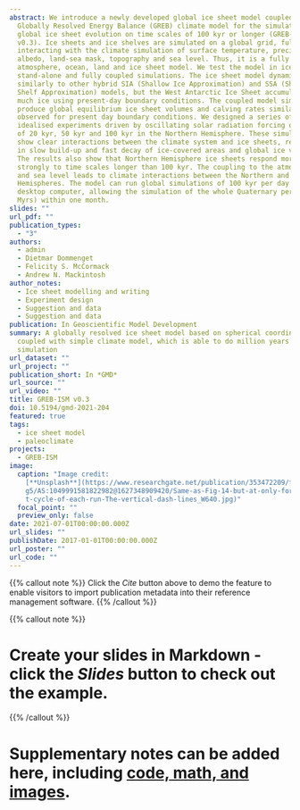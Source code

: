 ```yaml
---
abstract: We introduce a newly developed global ice sheet model coupled to the
  Globally Resolved Energy Balance (GREB) climate model for the simulation of
  global ice sheet evolution on time scales of 100 kyr or longer (GREB-ISM
  v0.3). Ice sheets and ice shelves are simulated on a global grid, fully
  interacting with the climate simulation of surface temperature, precipitation,
  albedo, land-sea mask, topography and sea level. Thus, it is a fully coupled
  atmosphere, ocean, land and ice sheet model. We test the model in ice sheet
  stand-alone and fully coupled simulations. The ice sheet model dynamics behave
  similarly to other hybrid SIA (Shallow Ice Approximation) and SSA (Shallow
  Shelf Approximation) models, but the West Antarctic Ice Sheet accumulates too
  much ice using present-day boundary conditions. The coupled model simulations
  produce global equilibrium ice sheet volumes and calving rates similar to
  observed for present day boundary conditions. We designed a series of
  idealised experiments driven by oscillating solar radiation forcing on periods
  of 20 kyr, 50 kyr and 100 kyr in the Northern Hemisphere. These simulations
  show clear interactions between the climate system and ice sheets, resulting
  in slow build-up and fast decay of ice-covered areas and global ice volume.
  The results also show that Northern Hemisphere ice sheets respond more
  strongly to time scales longer than 100 kyr. The coupling to the atmosphere
  and sea level leads to climate interactions between the Northern and Southern
  Hemispheres. The model can run global simulations of 100 kyr per day on a
  desktop computer, allowing the simulation of the whole Quaternary period (2.6
  Myrs) within one month.
slides: ""
url_pdf: ""
publication_types:
  - "3"
authors:
  - admin
  - Dietmar Dommenget
  - Felicity S. McCormack
  - Andrew N. Mackintosh
author_notes:
  - Ice sheet modelling and writing
  - Experiment design
  - Suggestion and data
  - Suggestion and data
publication: In Geoscientific Model Development
summary: A globally resolved ice sheet model based on spherical coordinate is
  coupled with simple climate model, which is able to do million years
  simulation
url_dataset: ""
url_project: ""
publication_short: In *GMD*
url_source: ""
url_video: ""
title: GREB-ISM v0.3
doi: 10.5194/gmd-2021-204
featured: true
tags:
  - ice sheet model
  - paleoclimate
projects:
  - GREB-ISM
image:
  caption: "Image credit:
    [**Unsplash**](https://www.researchgate.net/publication/353472209/figure/fi\
    g5/AS:1049991581822982@1627348909420/Same-as-Fig-14-but-at-only-for-the-las\
    t-cycle-of-each-run-The-vertical-dash-lines_W640.jpg)"
  focal_point: ""
  preview_only: false
date: 2021-07-01T00:00:00.000Z
url_slides: ""
publishDate: 2017-01-01T00:00:00.000Z
url_poster: ""
url_code: ""
---
```


{{% callout note %}}
Click the *Cite* button above to demo the feature to enable visitors to import publication metadata into their reference management software.
{{% /callout %}}

{{% callout note %}}
# Create your slides in Markdown - click the *Slides* button to check out the example.
{{% /callout %}}

# Supplementary notes can be added here, including [code, math, and images](https://wowchemy.com/docs/writing-markdown-latex/).
